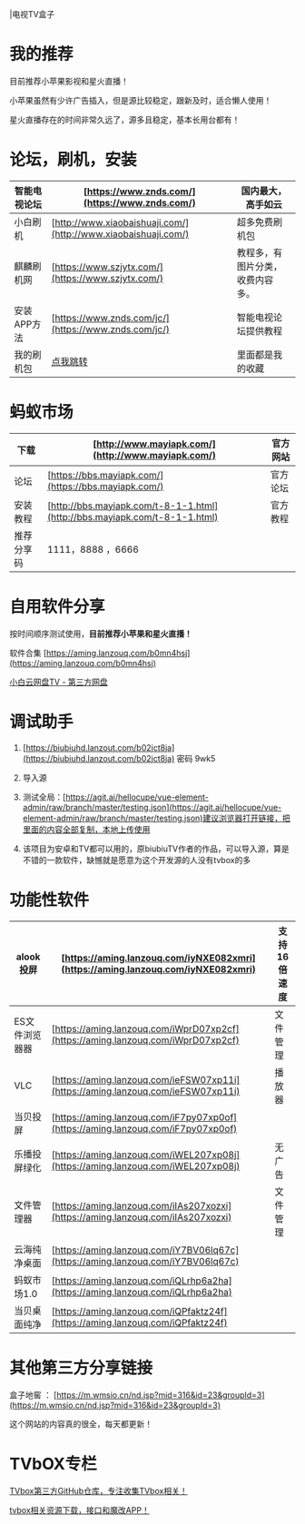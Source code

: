|电视TV盒子

# 我的推荐

目前推荐小苹果影视和星火直播！

小苹果虽然有少许广告插入，但是源比较稳定，跟新及时，适合懒人使用！

星火直播存在的时间非常久远了，源多且稳定，基本长用台都有！

# **论坛，刷机，安装**

|智能电视论坛|[https://www.znds.com/](https://www.znds.com/)|国内最大，高手如云|
|-|-|-|
|小白刷机|[http://www.xiaobaishuaji.com/](http://www.xiaobaishuaji.com/)|超多免费刷机包|
|麒麟刷机网|[https://www.szjytx.com/](https://www.szjytx.com/)|教程多，有图片分类，收费内容多。|
|安装APP方法|[https://www.znds.com/jc/](https://www.znds.com/jc/)|智能电视论坛提供教程|
|我的刷机包|[点我跳转](https://pan.baidu.com/s/1CgNHzCXL9OAHXwU0yWBJRw?pwd=9999)|里面都是我的收藏|

# **蚂蚁市场**

|下载|[http://www.mayiapk.com/](http://www.mayiapk.com/)|官方网站|
|-|-|-|
|论坛|[https://bbs.mayiapk.com/](https://bbs.mayiapk.com/)|官方论坛|
|安装教程|[http://bbs.mayiapk.com/t-8-1-1.html](http://bbs.mayiapk.com/t-8-1-1.html)|官方教程|
|推荐分享码|1111，8888 ，6666||

# **自用软件分享**

按时间顺序测试使用，**目前推荐小苹果和星火直播！**

软件合集 [https://aming.lanzouq.com/b0mn4hsj](https://aming.lanzouq.com/b0mn4hsj)

[小白云网盘TV - 第三方网盘](https://crazynoby.github.io/index.html)

# 调试助手

1. [https://biubiuhd.lanzout.com/b02jct8ja](https://biubiuhd.lanzout.com/b02jct8ja) 密码 9wk5

2. 导入源

  3. 测试全局：[https://agit.ai/hellocupe/vue-element-admin/raw/branch/master/testing.json](https://agit.ai/hellocupe/vue-element-admin/raw/branch/master/testing.json)建议浏览器打开链接，把里面的内容全部复制，本地上传使用

4. 该项目为安卓和TV都可以用的，原biubiuTV作者的作品，可以导入源，算是不错的一款软件，缺憾就是愿意为这个开发源的人没有tvbox的多

# 功能性软件

|alook投屏|[https://aming.lanzouq.com/iyNXE082xmri](https://aming.lanzouq.com/iyNXE082xmri)|支持16倍速度|
|-|-|-|
|ES文件浏览器器|[https://aming.lanzouq.com/iWprD07xp2cf](https://aming.lanzouq.com/iWprD07xp2cf)|文件管理|
|VLC|[https://aming.lanzouq.com/ieFSW07xp11i](https://aming.lanzouq.com/ieFSW07xp11i)|播放器|
|当贝投屏|[https://aming.lanzouq.com/iF7py07xp0of](https://aming.lanzouq.com/iF7py07xp0of)||
|乐播投屏绿化|[https://aming.lanzouq.com/iWEL207xp08j](https://aming.lanzouq.com/iWEL207xp08j)|无广告|
|文件管理器|[https://aming.lanzouq.com/iIAs207xozxi](https://aming.lanzouq.com/iIAs207xozxi)|文件管理|
|云海纯净桌面|[https://aming.lanzouq.com/iY7BV06lq67c](https://aming.lanzouq.com/iY7BV06lq67c)||
|蚂蚁市场1.0|[https://aming.lanzouq.com/iQLrhp6a2ha](https://aming.lanzouq.com/iQLrhp6a2ha)||
|当贝桌面纯净|[https://aming.lanzouq.com/iQPfaktz24f](https://aming.lanzouq.com/iQPfaktz24f)||

# 其他第三方分享链接

盒子地窖 ： [https://m.wmsio.cn/nd.jsp?mid=316&id=23&groupId=3](https://m.wmsio.cn/nd.jsp?mid=316&id=23&groupId=3)

这个网站的内容真的很全，每天都更新！



# TVbOX专栏

[TVbox第三方GitHub仓库，专注收集TVbox相关！](https://github.com/dlgt7/TVbox-interface)

[tvbox相关资源下载，接口和魔改APP！](http://bbs.qiqiv.cn/thread-11973-1-1.html)

